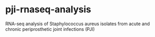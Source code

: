 # pji-rnaseq-analysis
RNA-seq analysis of Staphylococcus aureus isolates from acute and chronic periprosthetic joint infections (PJI)
